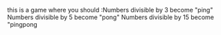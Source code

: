 

this is a game where you should :Numbers divisible by 3 become "ping"
Numbers divisible by 5 become "pong"
Numbers divisible by 15 become "pingpong
